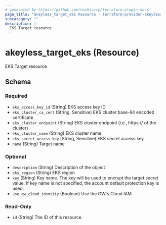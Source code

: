 ```yaml
---
# generated by https://github.com/hashicorp/terraform-plugin-docs
page_title: "akeyless_target_eks Resource - terraform-provider-akeyless"
subcategory: ""
description: |-
  EKS Target resource
---
```


# akeyless_target_eks (Resource)

EKS Target resource



<!-- schema generated by tfplugindocs -->
## Schema

### Required

- `eks_access_key_id` (String) EKS access key ID
- `eks_cluster_ca_cert` (String, Sensitive) EKS cluster base-64 encoded certificate
- `eks_cluster_endpoint` (String) EKS cluster endpoint (i.e., https://<IP> of the cluster)
- `eks_cluster_name` (String) EKS cluster name
- `eks_secret_access_key` (String, Sensitive) EKS secret access key
- `name` (String) Target name

### Optional

- `description` (String) Description of the object
- `eks_region` (String) EKS region
- `key` (String) Key name. The key will be used to encrypt the target secret value. If key name is not specified, the account default protection key is used.
- `use_gw_cloud_identity` (Boolean) Use the GW's Cloud IAM

### Read-Only

- `id` (String) The ID of this resource.


